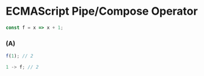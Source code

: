 ECMAScript Pipe/Compose Operator
================================

```javascript
const f = x => x + 1;
```

### (A)

```javascript
f(1); // 2
```

```javascript
1 -> f; // 2
```
